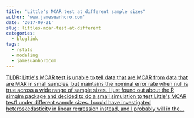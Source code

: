```yaml
---
title: "Little's MCAR test at different sample sizes"
author: 'www.jamesuanhoro.com'
date: '2017-09-21'
slug: littles-mcar-test-at-different
categories:
  - bloglink
tags:
  - rstats
  - modeling
  - jamesuanhorocom
---
```


[TLDR: Little's MCAR test is unable to tell data that are MCAR from data that are MAR in small samples, but maintains the nominal error rate when null is true across a wide range of sample sizes. I just found out about the R simglm package and decided to do a small simulation to test Little's MCAR test1 under different sample sizes. I could have investigated heteroskedasticity in linear regression instead, and I probably will in the...<click to read more>](https://www.jamesuanhoro.com/post/2017/09/21/littles-mcar-test-at-different-sample-sizes/)

